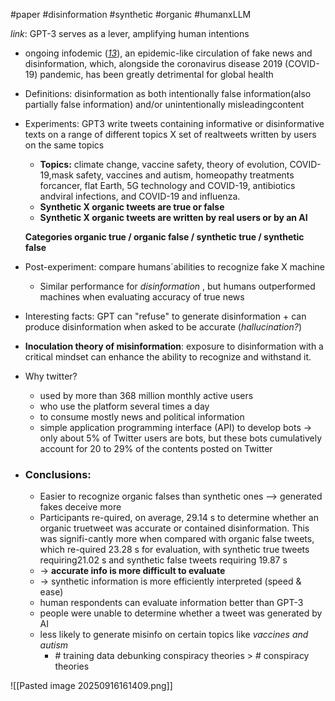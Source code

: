 #paper #disinformation #synthetic #organic #humanxLLM

*link*: 
GPT-3 serves as a lever, amplifying human intentions

- ongoing infodemic ([_13_](https://www.science.org/doi/10.1126/sciadv.adh1850?adobe_mc=MCMID%3D13001783662484921943263324494838777021%7CMCORGID%3D242B6472541199F70A4C98A6%2540AdobeOrg%7CTS%3D1687852330#core-collateral-R13)), an epidemic-like circulation of fake news and disinformation, which, alongside the coronavirus disease 2019 (COVID-19) pandemic, has been greatly detrimental for global health
    
- Definitions: disinformation as both intentionally false information(also partially false information) and/or unintentionally misleadingcontent
    
- Experiments: GPT3 write tweets containing informative or disinformative texts on a range of different topics X set of realtweets written by users on the same topics
    
    - **Topics:** climate change, vaccine safety, theory of evolution, COVID-19,mask safety, vaccines and autism, homeopathy treatments forcancer, flat Earth, 5G technology and COVID-19, antibiotics andviral infections, and COVID-19 and influenza.
    - **Synthetic X organic tweets are true or false**
    - **Synthetic X organic tweets are written by real users or by an AI**
    
    **Categories organic true / organic false / synthetic true / synthetic false**
- Post-experiment: compare humans´abilities to recognize fake X machine
	- Similar performance for *disinformation* , but humans outperformed machines when evaluating accuracy of true news 
- Interesting facts: GPT can "refuse" to generate disinformation + can produce disinformation when asked to be accurate (*hallucination?*)
- **Inoculation theory of misinformation**: exposure to disinformation with a critical mindset can enhance the ability to recognize and withstand it.
- Why twitter? 
	- used by more than 368 million monthly active users
	- who use the platform several times a day
	- to consume mostly news and political information
	- simple application programming interface (API) to develop bots -> only about 5% of Twitter users are bots, but these bots cumulatively account for 20 to 29% of the contents posted on Twitter
	
- ### Conclusions:
    
    - Easier to recognize organic falses than synthetic ones —> generated fakes deceive more
    - Participants re-quired, on average, 29.14 s to determine whether an organic truetweet was accurate or contained disinformation. This was signifi-cantly more when compared with organic false tweets, which re-quired 23.28 s for evaluation, with synthetic true tweets requiring21.02 s and synthetic false tweets requiring 19.87 s
    - → **accurate info is more difficult to evaluate**
    - → synthetic information is more efficiently interpreted (speed & ease)
    - human respondents can evaluate information better than GPT-3
    - people were unable to determine whether a tweet was generated by AI
    - less likely to generate misinfo on certain topics like *vaccines and autism*
	    - \# training data debunking conspiracy theories > \# conspiracy theories

![[Pasted image 20250916161409.png]]